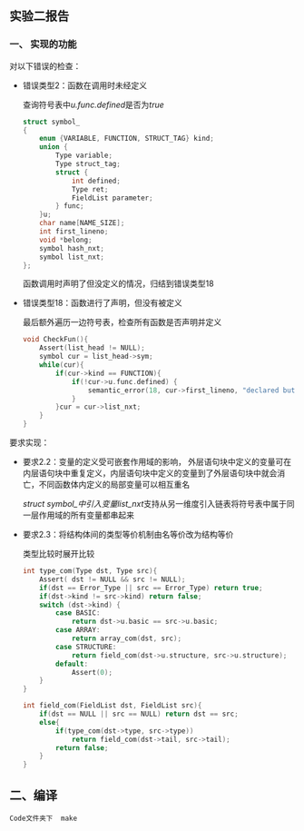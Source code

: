 ## 实验二报告

### 一、 实现的功能

对以下错误的检查：

* 错误类型2：函数在调用时未经定义

  查询符号表中*u.func.defined*是否为*true*

  ```c
  struct symbol_
  {
      enum {VARIABLE, FUNCTION, STRUCT_TAG} kind;
      union {
          Type variable;
          Type struct_tag;
          struct {
              int defined;
              Type ret;
              FieldList parameter;
          } func;
      }u;
      char name[NAME_SIZE];
      int first_lineno;
      void *belong;
      symbol hash_nxt;
      symbol list_nxt;
  };
  ```

  函数调用时声明了但没定义的情况，归结到错误类型18

* 错误类型18：函数进行了声明，但没有被定义

  最后额外遍历一边符号表，检查所有函数是否声明并定义

  ```c
  void CheckFun(){
      Assert(list_head != NULL);
      symbol cur = list_head->sym;
      while(cur){
          if(cur->kind == FUNCTION){
              if(!cur->u.func.defined) {
                  semantic_error(18, cur->first_lineno, "declared but not defined");
              }
          }cur = cur->list_nxt;
      }
  }
  ```

要求实现：

* 要求2.2：变量的定义受可嵌套作用域的影响， 外层语句块中定义的变量可在内层语句块中重复定义，内层语句块中定义的变量到了外层语句块中就会消亡，不同函数体内定义的局部变量可以相互重名

  *struct symbol_*中引入变量*list_nxt*支持从另一维度引入链表将符号表中属于同一层作用域的所有变量都串起来

* 要求2.3：将结构体间的类型等价机制由名等价改为结构等价

  类型比较时展开比较

  ```c
  int type_com(Type dst, Type src){
      Assert( dst != NULL && src != NULL);
      if(dst == Error_Type || src == Error_Type) return true;
      if(dst->kind != src->kind) return false;
      switch (dst->kind) {
          case BASIC:
              return dst->u.basic == src->u.basic;
          case ARRAY:
              return array_com(dst, src);
          case STRUCTURE:
              return field_com(dst->u.structure, src->u.structure);
          default:
              Assert(0);
      }
  }
  
  int field_com(FieldList dst, FieldList src){
      if(dst == NULL || src == NULL) return dst == src;
      else{
          if(type_com(dst->type, src->type))
              return field_com(dst->tail, src->tail);
          return false;
      }
  }
  ```

## 二、编译

```
Code文件夹下  make
```






